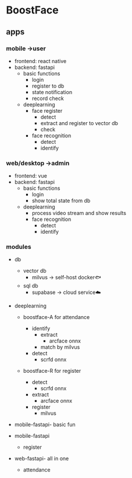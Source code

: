 # BoostFace

## apps

### mobile ->user

- frontend: react native
- backend: fastapi
  - basic functions
    - login
    - register to db
    - state notification
    - record check
  - deeplearning
    - face register
      - detect
      - extract and register to vector db
      - check
    - face recognition
      - detect
      - identify

### web/desktop ->admin

- frontend: vue
- backend: fastapi
  - basic functions
    - login
    - show total state from db
  - deeplearning
    - process video stream and show results
    - face recognition
      - detect
      - identify

### modules

- db
  - vector db
    - milvus -> self-host docker🐟
  - sql db
    - supabase -> cloud service☁️

- deeplearning
  - boostface-A for attendance
    - identify
      - extract
        - arcface onnx
      - match by milvus
    - detect
      - scrfd onnx

  - boostface-R for register
    - detect
      - scrfd onnx
    - extract
      - arcface onnx
    - register
      - milvus


- mobile-fastapi- basic fun

- mobile-fastapi
  - register

- web-fastapi- all in one
  - attendance
